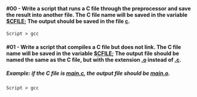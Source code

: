 #### #00 - Write a script that runs a C file through the preprocessor and save the result into another file. The C file name will be saved in the variable [$CFILE](); The output should be saved in the file [c]().
`Script > gcc`

#### #01 - Write a script that compiles a C file but does not link. The C file name will be saved in the variable [$CFILE](); The output file should be named the same as the C file, but with the extension [.o]() instead of [.c]().
##### Example: if the C file is [main.c](), the output file should be [main.o]().
`Script > gcc`

